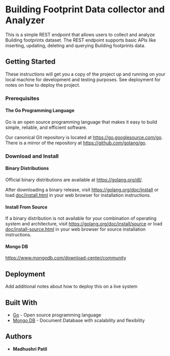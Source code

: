 # Building Footprint Data collector and Analyzer

This is a simple REST endpoint that allows users to collect and analyze Building footprints dataset. The REST endpoint supports basic APIs like inserting, updating, deleting and querying Building footprints data.

## Getting Started

These instructions will get you a copy of the project up and running on your local machine for development and testing purposes. See deployment for notes on how to deploy the project.

### Prerequisites

#### The Go Programming Language

Go is an open source programming language that makes it easy to build simple,
reliable, and efficient software.

Our canonical Git repository is located at https://go.googlesource.com/go.
There is a mirror of the repository at https://github.com/golang/go.

### Download and Install

#### Binary Distributions

Official binary distributions are available at https://golang.org/dl/.

After downloading a binary release, visit https://golang.org/doc/install
or load [doc/install.html](./doc/install.html) in your web browser for installation
instructions.

#### Install From Source

If a binary distribution is not available for your combination of
operating system and architecture, visit
https://golang.org/doc/install/source or load [doc/install-source.html](./doc/install-source.html)
in your web browser for source installation instructions.

#### Mongo DB

https://www.mongodb.com/download-center/community

## Deployment

Add additional notes about how to deploy this on a live system

## Built With

* [Go](https://golang.org/) - Open source programming language
* [Mongo DB](https://www.mongodb.com/what-is-mongodb) - Document Database with scalability and flexibility

## Authors

* **Madhushri Patil**
